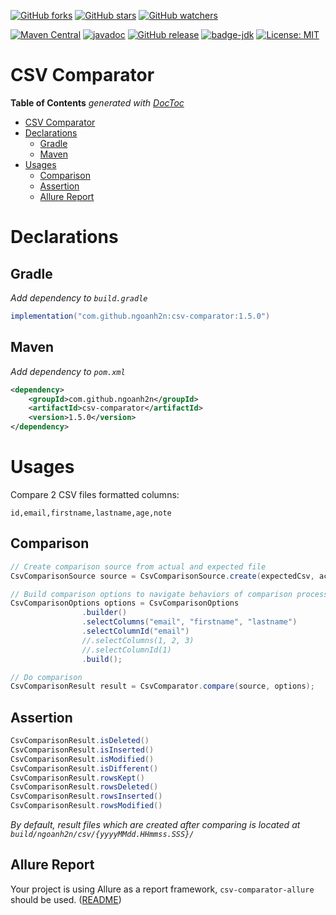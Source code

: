 [![GitHub forks](https://img.shields.io/github/forks/ngoanh2n/csv-comparator.svg?style=social&label=Fork&maxAge=2592000)](https://github.com/ngoanh2n/csv-comparator/network/members/)
[![GitHub stars](https://img.shields.io/github/stars/ngoanh2n/csv-comparator.svg?style=social&label=Star&maxAge=2592000)](https://github.com/ngoanh2n/csv-comparator/stargazers/)
[![GitHub watchers](https://img.shields.io/github/watchers/ngoanh2n/csv-comparator.svg?style=social&label=Watch&maxAge=2592000)](https://github.com/ngoanh2n/csv-comparator/watchers/)

[![Maven Central](https://maven-badges.herokuapp.com/maven-central/com.github.ngoanh2n/csv-comparator/badge.svg)](https://maven-badges.herokuapp.com/maven-central/com.github.ngoanh2n/csv-comparator)
[![javadoc](https://javadoc.io/badge2/com.github.ngoanh2n/csv-comparator/javadoc.svg)](https://javadoc.io/doc/com.github.ngoanh2n/csv-comparator)
[![GitHub release](https://img.shields.io/github/release/ngoanh2n/csv-comparator.svg)](https://github.com/ngoanh2n/csv-comparator/releases/)
[![badge-jdk](https://img.shields.io/badge/jdk-8-blue.svg)](http://www.oracle.com/technetwork/java/javase/downloads/index.html)
[![License: MIT](https://img.shields.io/badge/License-MIT-blueviolet.svg)](https://opensource.org/licenses/MIT)

# CSV Comparator

<!-- START doctoc generated TOC please keep comment here to allow auto update -->
<!-- DON'T EDIT THIS SECTION, INSTEAD RE-RUN doctoc TO UPDATE -->
**Table of Contents**  *generated with [DocToc](https://github.com/thlorenz/doctoc)*

- [CSV Comparator](#csv-comparator)
- [Declarations](#declarations)
  - [Gradle](#gradle)
  - [Maven](#maven)
- [Usages](#usages)
  - [Comparison](#comparison)
  - [Assertion](#assertion)
  - [Allure Report](#allure-report)

<!-- END doctoc generated TOC please keep comment here to allow auto update -->

# Declarations
## Gradle
_Add dependency to `build.gradle`_
```gradle
implementation("com.github.ngoanh2n:csv-comparator:1.5.0")
```

## Maven
_Add dependency to `pom.xml`_
```xml
<dependency>
    <groupId>com.github.ngoanh2n</groupId>
    <artifactId>csv-comparator</artifactId>
    <version>1.5.0</version>
</dependency>
```

# Usages
Compare 2 CSV files formatted columns:
```
id,email,firstname,lastname,age,note
```

## Comparison
```java
// Create comparison source from actual and expected file
CsvComparisonSource source = CsvComparisonSource.create(expectedCsv, actualCsv);

// Build comparison options to navigate behaviors of comparison process
CsvComparisonOptions options = CsvComparisonOptions
                .builder()
                .selectColumns("email", "firstname", "lastname")
                .selectColumnId("email")
                //.selectColumns(1, 2, 3)
                //.selectColumnId(1)
                .build();

// Do comparison
CsvComparisonResult result = CsvComparator.compare(source, options);
```

## Assertion
```java
CsvComparisonResult.isDeleted()
CsvComparisonResult.isInserted()
CsvComparisonResult.isModified()
CsvComparisonResult.isDifferent()
CsvComparisonResult.rowsKept()
CsvComparisonResult.rowsDeleted()
CsvComparisonResult.rowsInserted()
CsvComparisonResult.rowsModified()
```

_By default, result files which are created after comparing is located at `build/ngoanh2n/csv/{yyyyMMdd.HHmmss.SSS}/`_

## Allure Report
Your project is using Allure as a report framework, `csv-comparator-allure` should be used. ([README](csv-comparator-allure))
